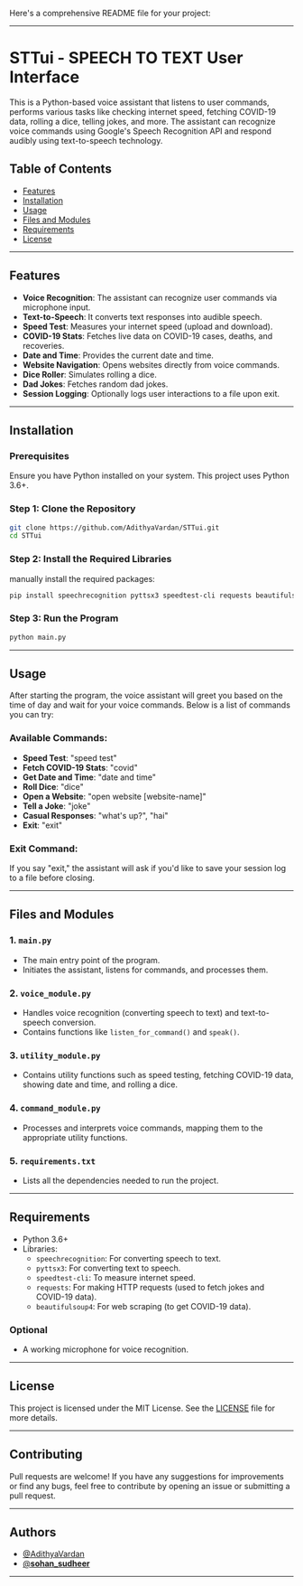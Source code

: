 Here's a comprehensive README file for your project:

---

# **STTui - SPEECH TO TEXT User Interface**

This is a Python-based voice assistant that listens to user commands, performs various tasks like checking internet speed, fetching COVID-19 data, rolling a dice, telling jokes, and more. The assistant can recognize voice commands using Google's Speech Recognition API and respond audibly using text-to-speech technology.

## **Table of Contents**
- [Features](#features)
- [Installation](#installation)
- [Usage](#usage)
- [Files and Modules](#files-and-modules)
- [Requirements](#requirements)
- [License](#license)

---

## **Features**
- **Voice Recognition**: The assistant can recognize user commands via microphone input.
- **Text-to-Speech**: It converts text responses into audible speech.
- **Speed Test**: Measures your internet speed (upload and download).
- **COVID-19 Stats**: Fetches live data on COVID-19 cases, deaths, and recoveries.
- **Date and Time**: Provides the current date and time.
- **Website Navigation**: Opens websites directly from voice commands.
- **Dice Roller**: Simulates rolling a dice.
- **Dad Jokes**: Fetches random dad jokes.
- **Session Logging**: Optionally logs user interactions to a file upon exit.

---

## **Installation**
### **Prerequisites**
Ensure you have Python installed on your system. This project uses Python 3.6+.

### **Step 1: Clone the Repository**
```bash
git clone https://github.com/AdithyaVardan/STTui.git
cd STTui
```

### **Step 2: Install the Required Libraries**

manually install the required packages:
```bash
pip install speechrecognition pyttsx3 speedtest-cli requests beautifulsoup4
```

### **Step 3: Run the Program**
```bash
python main.py
```

---

## **Usage**
After starting the program, the voice assistant will greet you based on the time of day and wait for your voice commands. Below is a list of commands you can try:

### **Available Commands:**
- **Speed Test**: "speed test"
- **Fetch COVID-19 Stats**: "covid"
- **Get Date and Time**: "date and time"
- **Roll Dice**: "dice"
- **Open a Website**: "open website [website-name]"
- **Tell a Joke**: "joke"
- **Casual Responses**: "what's up?", "hai"
- **Exit**: "exit"

### **Exit Command**:
If you say "exit," the assistant will ask if you'd like to save your session log to a file before closing.

---

## **Files and Modules**

### 1. **`main.py`**
   - The main entry point of the program.
   - Initiates the assistant, listens for commands, and processes them.
   
### 2. **`voice_module.py`**
   - Handles voice recognition (converting speech to text) and text-to-speech conversion.
   - Contains functions like `listen_for_command()` and `speak()`.

### 3. **`utility_module.py`**
   - Contains utility functions such as speed testing, fetching COVID-19 data, showing date and time, and rolling a dice.

### 4. **`command_module.py`**
   - Processes and interprets voice commands, mapping them to the appropriate utility functions.

### 5. **`requirements.txt`**
   - Lists all the dependencies needed to run the project.

---

## **Requirements**

- Python 3.6+
- Libraries:
  - `speechrecognition`: For converting speech to text.
  - `pyttsx3`: For converting text to speech.
  - `speedtest-cli`: To measure internet speed.
  - `requests`: For making HTTP requests (used to fetch jokes and COVID-19 data).
  - `beautifulsoup4`: For web scraping (to get COVID-19 data).

### **Optional**
- A working microphone for voice recognition.

---

## **License**

This project is licensed under the MIT License. See the [LICENSE](LICENSE) file for more details.

---

## **Contributing**

Pull requests are welcome! If you have any suggestions for improvements or find any bugs, feel free to contribute by opening an issue or submitting a pull request.

---


## **Authors**

- [@AdithyaVardan](https://www.github.com/AdithyaVardan)
- [@__sohan_sudheer__](https://www.instagram.com/__sohan_sudheer__)


---



